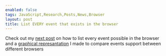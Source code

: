 ```yaml
---
enabled: false
tags: JavaScript,Research,Posts,News,Browser
layout: post
title: List EVERY event that exists in the browser
---
```


Check out my [next post](https://medium.com/@weizmangal/list-every-event-that-exists-in-the-browser-b771579d9b04) 
on how to list every event possible in the browser and a [graphical represantation](https://weizman.github.io/map-events-website/) 
I made to compare events support between different browsers
